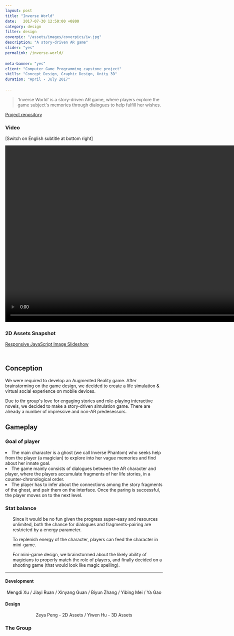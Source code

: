 ```yaml
---
layout: post
title: "Inverse World"
date:   2017-07-30 12:50:00 +0800
category: design
filter: design
coverpic: "/assets/images/coverpics/iw.jpg"
description: "A story-driven AR game" 
slider: "yes"
permalink: /inverse-world/

meta-banner: "yes"
client: "Computer Game Programming capstone project"
skills: "Concept Design, Graphic Design, Unity 3D"
duration: "April - July 2017"

---
```


>'Inverse World' is a story-driven AR game, where players explore the game subject's memories through dialogues to help fulfill her wishes.

 <a href="https://github.com/fish1996/AR-Game---Inverse-World" class="button button-pill button-tiny button-highlight">Project repository</a>

<h3>Video</h3>

[Switch on English subtitle at bottom right]
<center>
<div>
<video width="900" height="563" controls="controls">
  <source src="/assets/videos/inverse_world.mp4" type="video/mp4">
  <track src="/assets/videos/inverse_world.vtt" kind="subtitles" srclang="en" label="English"/>
</video>
</div>
</center>

<h3>2D Assets Snapshot</h3>

<div>
    <div id="amazingslider-wrapper-1" style="display:block;position:relative;max-width:1000px;margin:0px auto 56px;">
        <div id="amazingslider-1" style="display:block;position:relative;margin:0 auto;">
            <ul class="amazingslider-slides" style="display:none;">
                <li><img src="/assets/slider/images/inverseWorld.png" alt="Inverse World!"  title="Inverse World!" />
                </li>
                <li><img src="/assets/slider/images/23.png" alt="Transition animation snapshot"  title="Transition animation snapshot" />
                </li>
                <li><img src="/assets/slider/images/scene1_1.png" alt="Transition animation snapshot"  title="Transition animation snapshot" />
                </li>
                <li><img src="/assets/slider/images/prototype.png" alt="Early prototype"  title="Early prototype" />
                </li>
                <li><img src="/assets/slider/images/main.png" alt="Main scene"  title="Main scene" />
                </li>
                <li><img src="/assets/slider/images/notebook_0.png" alt="Inference scene. User SCROLL horizontally to see clues(hexagons with illustration) in other levels."  title="Inference scene. User SCROLL horizontally to see clues(hexagons with illustration) in other levels." />
                </li>
                <li><img src="/assets/slider/images/notebook_1.png" alt="Inference scene. User SCROLL horizontally to see clues(hexagons with illustration) in other levels."  title="Inference scene. User SCROLL horizontally to see clues(hexagons with illustration) in other levels." />
                </li>
                <li><img src="/assets/slider/images/notebook_2.png" alt="Inference scene. User SCROLL horizontally to see clues(hexagons with illustration) in other levels."  title="Inference scene. User SCROLL horizontally to see clues(hexagons with illustration) in other levels." />
                </li>
                <li><img src="/assets/slider/images/notebook_3.png" alt="Inference scene. User SCROLL horizontally to see clues(hexagons with illustration) in other levels."  title="Inference scene. User SCROLL horizontally to see clues(hexagons with illustration) in other levels." />
                </li>
                <li><img src="/assets/slider/images/shoot.png" alt="buttons in mini-game scenes"  title="buttons in mini-game scenes" />
                </li>
            </ul>
            <ul class="amazingslider-thumbnails" style="display:none;">
                <li><img src="/assets/slider/images/inverseWorld-tn.png" alt="Inverse World!" title="Inverse World!" /></li>
                <li><img src="/assets/slider/images/23-tn.png" alt="Transition animation snapshot" title="Transition animation snapshot" /></li>
                <li><img src="/assets/slider/images/scene1_1-tn.png" alt="Transition animation snapshot" title="Transition animation snapshot" /></li>
                <li><img src="/assets/slider/images/prototype-tn.png" alt="Early prototype" title="Early prototype" /></li>
                <li><img src="/assets/slider/images/main-tn.png" alt="Main scene" title="Main scene" /></li>
                <li><img src="/assets/slider/images/notebook_0-tn.png" alt="Inference scene. User SCROLL horizontally to see clues(hexagons with illustration) in other levels." title="Inference scene. User SCROLL horizontally to see clues(hexagons with illustration) in other levels." /></li>
                <li><img src="/assets/slider/images/notebook_1-tn.png" alt="Inference scene. User SCROLL horizontally to see clues(hexagons with illustration) in other levels." title="Inference scene. User SCROLL horizontally to see clues(hexagons with illustration) in other levels." /></li>
                <li><img src="/assets/slider/images/notebook_2-tn.png" alt="Inference scene. User SCROLL horizontally to see clues(hexagons with illustration) in other levels." title="Inference scene. User SCROLL horizontally to see clues(hexagons with illustration) in other levels." /></li>
                <li><img src="/assets/slider/images/notebook_3-tn.png" alt="Inference scene. User SCROLL horizontally to see clues(hexagons with illustration) in other levels." title="Inference scene. User SCROLL horizontally to see clues(hexagons with illustration) in other levels." /></li>
                <li><img src="/assets/slider/images/shoot-tn.png" alt="buttons in mini-game scenes" title="buttons in mini-game scenes" /></li>
            </ul>
        <div class="amazingslider-engine"><a href="http://amazingslider.com" title="Responsive JavaScript Image Slideshow">Responsive JavaScript Image Slideshow</a></div>
        </div>
    </div>
	</div>

<h2>Conception</h2>

We were required to develop an Augmented Reality game. After brainstorming on the game design, we decided to create a life simulation & virtual social experience on mobile devices.

Due to thr group's love for engaging stories and role-playing interactive novels, we decided to make a story-driven simulation game. There are already a number of impressive and non-AR predesessors. 

<h2>Gameplay</h2>

<div class="container">
    <div class="row">
        <div class="col">
		<h3>Goal of player</h3>

<li>The main character is a ghost (we call Inverse Phantom) who seeks help from the player (a magician) to explore into her vague memories and find about her innate goal.</li>
<li>The game mainly consists of dialogues between the AR character and player, where the players accumulate fragments of her life stories, in a counter-chronological order.</li>
<li>The player has to infer about the connections among the story fragments of the ghost, and pair them on the interface. Once the paring is successful, the player moves on to the next level. </li>
		</div>
		<div class="col">
		<h3>Stat balance</h3>

<ul>Since it would be no fun given the progress super-easy and resources unlimited, both the chance for dialogues and fragments-pairing are restricted by a energy parameter.</ul>

<ul>To replenish energy of the character, players can feed the character in mini-game.</ul>

<ul>For mini-game design, we brainstormed about the likely ability of magicians to properly match the role of players, and finally decided on a shooting game (that would look like magic spelling).</ul>
		</div>
	</div>
</div>




* * *

<div class="container">
    <div class="row">
        <div class="col">
		<h4>Development</h4>
		<center>
		Mengdi Xu / Jiayi Ruan / Xinyang Guan / Biyun Zhang / Yibing Mei / Ya Gao
		</center>
		</div>
		<div class="col">
		<h4>Design</h4>
		<center>
		Zeya Peng - 2D Assets / Yiwen Hu - 3D Assets
		</center>
		</div>
	</div>
</div>
<h3>The Group</h3>












